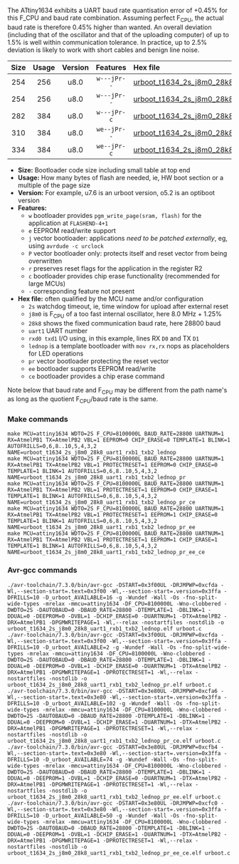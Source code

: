 The ATtiny1634 exhibits a UART baud rate quantisation error of +0.45% for this F_CPU and baud rate combination. Assuming perfect F<sub>CPU</sub>, the actual baud rate is therefore 0.45% higher than wanted. An overall deviation (including that of the oscillator and that of the uploading computer) of up to 1.5% is well within communication tolerance. In practice, up to 2.5% deviation is likely to work with short cables and benign line noise.

|Size|Usage|Version|Features|Hex file|
|:-:|:-:|:-:|:-:|:--|
|254|256|u8.0|`w---jPr--`|[urboot_t1634_2s_j8m0_28k8_uart1_rxb1_txb2_lednop.hex](https://raw.githubusercontent.com/stefanrueger/urboot.hex/main/mcus/attiny1634/watchdog_2_s/internal_oscillator_j%2B1.25%25/%2B8m000000_hz/%2B%2B28k8_baud/uart1_rxb1_txb2/lednop/urboot_t1634_2s_j8m0_28k8_uart1_rxb1_txb2_lednop.hex)|
|254|256|u8.0|`w---jPr--`|[urboot_t1634_2s_j8m0_28k8_uart1_rxb1_txb2_lednop_pr.hex](https://raw.githubusercontent.com/stefanrueger/urboot.hex/main/mcus/attiny1634/watchdog_2_s/internal_oscillator_j%2B1.25%25/%2B8m000000_hz/%2B%2B28k8_baud/uart1_rxb1_txb2/lednop/urboot_t1634_2s_j8m0_28k8_uart1_rxb1_txb2_lednop_pr.hex)|
|282|384|u8.0|`w---jPr-c`|[urboot_t1634_2s_j8m0_28k8_uart1_rxb1_txb2_lednop_pr_ce.hex](https://raw.githubusercontent.com/stefanrueger/urboot.hex/main/mcus/attiny1634/watchdog_2_s/internal_oscillator_j%2B1.25%25/%2B8m000000_hz/%2B%2B28k8_baud/uart1_rxb1_txb2/lednop/urboot_t1634_2s_j8m0_28k8_uart1_rxb1_txb2_lednop_pr_ce.hex)|
|310|384|u8.0|`we--jPr--`|[urboot_t1634_2s_j8m0_28k8_uart1_rxb1_txb2_lednop_pr_ee.hex](https://raw.githubusercontent.com/stefanrueger/urboot.hex/main/mcus/attiny1634/watchdog_2_s/internal_oscillator_j%2B1.25%25/%2B8m000000_hz/%2B%2B28k8_baud/uart1_rxb1_txb2/lednop/urboot_t1634_2s_j8m0_28k8_uart1_rxb1_txb2_lednop_pr_ee.hex)|
|334|384|u8.0|`we--jPr-c`|[urboot_t1634_2s_j8m0_28k8_uart1_rxb1_txb2_lednop_pr_ee_ce.hex](https://raw.githubusercontent.com/stefanrueger/urboot.hex/main/mcus/attiny1634/watchdog_2_s/internal_oscillator_j%2B1.25%25/%2B8m000000_hz/%2B%2B28k8_baud/uart1_rxb1_txb2/lednop/urboot_t1634_2s_j8m0_28k8_uart1_rxb1_txb2_lednop_pr_ee_ce.hex)|

- **Size:** Bootloader code size including small table at top end
- **Usage:** How many bytes of flash are needed, ie, HW boot section or a multiple of the page size
- **Version:** For example, u7.6 is an urboot version, o5.2 is an optiboot version
- **Features:**
  + `w` bootloader provides `pgm_write_page(sram, flash)` for the application at `FLASHEND-4+1`
  + `e` EEPROM read/write support
  + `j` vector bootloader: applications *need to be patched externally*, eg, using `avrdude -c urclock`
  + `P` vector bootloader only: protects itself and reset vector from being overwritten
  + `r` preserves reset flags for the application in the register R2
  + `c` bootloader provides chip erase functionality (recommended for large MCUs)
  + `-` corresponding feature not present
- **Hex file:** often qualified by the MCU name and/or configuration
  + `2s` watchdog timeout, ie, time window for upload after external reset
  + `j8m0` is F<sub>CPU</sub> of a too fast internal oscillator, here 8.0 MHz + 1.25%
  + `28k8` shows the fixed communication baud rate, here 28800 baud
  + `uart1` UART number
  + `rxd0 txd1` I/O using, in this example, lines RX `D0` and TX `D1`
  + `lednop` is a template bootloader with `mov rx,rx` nops as placeholders for LED operations
  + `pr` vector bootloader protecting the reset vector
  + `ee` bootloader supports EEPROM read/write
  + `ce` bootloader provides a chip erase command


Note below that baud rate and F<sub>CPU</sub> may be different from the path name's as long as the quotient F<sub>CPU</sub>/baud rate is the same.

### Make commands
```
make MCU=attiny1634 WDTO=2S F_CPU=8100000L BAUD_RATE=28800 UARTNUM=1 RX=AtmelPB1 TX=AtmelPB2 VBL=1 EEPROM=0 CHIP_ERASE=0 TEMPLATE=1 BLINK=1 AUTOFRILLS=0,6,8..10,5,4,3,2 NAME=urboot_t1634_2s_j8m0_28k8_uart1_rxb1_txb2_lednop
make MCU=attiny1634 WDTO=2S F_CPU=8100000L BAUD_RATE=28800 UARTNUM=1 RX=AtmelPB1 TX=AtmelPB2 VBL=1 PROTECTRESET=1 EEPROM=0 CHIP_ERASE=0 TEMPLATE=1 BLINK=1 AUTOFRILLS=0,6,8..10,5,4,3,2 NAME=urboot_t1634_2s_j8m0_28k8_uart1_rxb1_txb2_lednop_pr
make MCU=attiny1634 WDTO=2S F_CPU=8100000L BAUD_RATE=28800 UARTNUM=1 RX=AtmelPB1 TX=AtmelPB2 VBL=1 PROTECTRESET=1 EEPROM=0 CHIP_ERASE=1 TEMPLATE=1 BLINK=1 AUTOFRILLS=0,6,8..10,5,4,3,2 NAME=urboot_t1634_2s_j8m0_28k8_uart1_rxb1_txb2_lednop_pr_ce
make MCU=attiny1634 WDTO=2S F_CPU=8100000L BAUD_RATE=28800 UARTNUM=1 RX=AtmelPB1 TX=AtmelPB2 VBL=1 PROTECTRESET=1 EEPROM=1 CHIP_ERASE=0 TEMPLATE=1 BLINK=1 AUTOFRILLS=0,6,8..10,5,4,3,2 NAME=urboot_t1634_2s_j8m0_28k8_uart1_rxb1_txb2_lednop_pr_ee
make MCU=attiny1634 WDTO=2S F_CPU=8100000L BAUD_RATE=28800 UARTNUM=1 RX=AtmelPB1 TX=AtmelPB2 VBL=1 PROTECTRESET=1 EEPROM=1 CHIP_ERASE=1 TEMPLATE=1 BLINK=1 AUTOFRILLS=0,6,8..10,5,4,3,2 NAME=urboot_t1634_2s_j8m0_28k8_uart1_rxb1_txb2_lednop_pr_ee_ce
```

### Avr-gcc commands
```
./avr-toolchain/7.3.0/bin/avr-gcc -DSTART=0x3f00UL -DRJMPWP=0xcfda -Wl,--section-start=.text=0x3f00 -Wl,--section-start=.version=0x3ffa -DFRILLS=10 -D_urboot_AVAILABLE=16 -g -Wundef -Wall -Os -fno-split-wide-types -mrelax -mmcu=attiny1634 -DF_CPU=8100000L -Wno-clobbered -DWDTO=2S -DAUTOBAUD=0 -DBAUD_RATE=28800 -DTEMPLATE=1 -DBLINK=1 -DDUAL=0 -DEEPROM=0 -DVBL=1 -DCHIP_ERASE=0 -DUARTNUM=1 -DTX=AtmelPB2 -DRX=AtmelPB1 -DPGMWRITEPAGE=1 -Wl,--relax -nostartfiles -nostdlib -o urboot_t1634_2s_j8m0_28k8_uart1_rxb1_txb2_lednop.elf urboot.c
./avr-toolchain/7.3.0/bin/avr-gcc -DSTART=0x3f00UL -DRJMPWP=0xcfda -Wl,--section-start=.text=0x3f00 -Wl,--section-start=.version=0x3ffa -DFRILLS=10 -D_urboot_AVAILABLE=2 -g -Wundef -Wall -Os -fno-split-wide-types -mrelax -mmcu=attiny1634 -DF_CPU=8100000L -Wno-clobbered -DWDTO=2S -DAUTOBAUD=0 -DBAUD_RATE=28800 -DTEMPLATE=1 -DBLINK=1 -DDUAL=0 -DEEPROM=0 -DVBL=1 -DCHIP_ERASE=0 -DUARTNUM=1 -DTX=AtmelPB2 -DRX=AtmelPB1 -DPGMWRITEPAGE=1 -DPROTECTRESET=1 -Wl,--relax -nostartfiles -nostdlib -o urboot_t1634_2s_j8m0_28k8_uart1_rxb1_txb2_lednop_pr.elf urboot.c
./avr-toolchain/7.3.0/bin/avr-gcc -DSTART=0x3e80UL -DRJMPWP=0xcfa6 -Wl,--section-start=.text=0x3e80 -Wl,--section-start=.version=0x3ffa -DFRILLS=10 -D_urboot_AVAILABLE=102 -g -Wundef -Wall -Os -fno-split-wide-types -mrelax -mmcu=attiny1634 -DF_CPU=8100000L -Wno-clobbered -DWDTO=2S -DAUTOBAUD=0 -DBAUD_RATE=28800 -DTEMPLATE=1 -DBLINK=1 -DDUAL=0 -DEEPROM=0 -DVBL=1 -DCHIP_ERASE=1 -DUARTNUM=1 -DTX=AtmelPB2 -DRX=AtmelPB1 -DPGMWRITEPAGE=1 -DPROTECTRESET=1 -Wl,--relax -nostartfiles -nostdlib -o urboot_t1634_2s_j8m0_28k8_uart1_rxb1_txb2_lednop_pr_ce.elf urboot.c
./avr-toolchain/7.3.0/bin/avr-gcc -DSTART=0x3e80UL -DRJMPWP=0xcfb4 -Wl,--section-start=.text=0x3e80 -Wl,--section-start=.version=0x3ffa -DFRILLS=10 -D_urboot_AVAILABLE=74 -g -Wundef -Wall -Os -fno-split-wide-types -mrelax -mmcu=attiny1634 -DF_CPU=8100000L -Wno-clobbered -DWDTO=2S -DAUTOBAUD=0 -DBAUD_RATE=28800 -DTEMPLATE=1 -DBLINK=1 -DDUAL=0 -DEEPROM=1 -DVBL=1 -DCHIP_ERASE=0 -DUARTNUM=1 -DTX=AtmelPB2 -DRX=AtmelPB1 -DPGMWRITEPAGE=1 -DPROTECTRESET=1 -Wl,--relax -nostartfiles -nostdlib -o urboot_t1634_2s_j8m0_28k8_uart1_rxb1_txb2_lednop_pr_ee.elf urboot.c
./avr-toolchain/7.3.0/bin/avr-gcc -DSTART=0x3e80UL -DRJMPWP=0xcfc0 -Wl,--section-start=.text=0x3e80 -Wl,--section-start=.version=0x3ffa -DFRILLS=10 -D_urboot_AVAILABLE=50 -g -Wundef -Wall -Os -fno-split-wide-types -mrelax -mmcu=attiny1634 -DF_CPU=8100000L -Wno-clobbered -DWDTO=2S -DAUTOBAUD=0 -DBAUD_RATE=28800 -DTEMPLATE=1 -DBLINK=1 -DDUAL=0 -DEEPROM=1 -DVBL=1 -DCHIP_ERASE=1 -DUARTNUM=1 -DTX=AtmelPB2 -DRX=AtmelPB1 -DPGMWRITEPAGE=1 -DPROTECTRESET=1 -Wl,--relax -nostartfiles -nostdlib -o urboot_t1634_2s_j8m0_28k8_uart1_rxb1_txb2_lednop_pr_ee_ce.elf urboot.c
```

